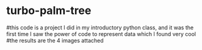 # turbo-palm-tree
#this code is a project I did in my introductory python class, and it was the first time I saw the power of code to represent data which I found very cool
#the results are the 4 images attached
